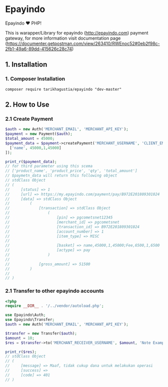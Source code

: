 Epayindo
===============


Epayindo :heart: PHP!

This is warapper/Library for epayindo (http://epayindo.com) payment gateway, for more information visit documentation page (https://documenter.getpostman.com/view/263410/RWEnoc52#0eb2f98c-2fb1-49a6-89dd-415626c28c74)

## 1. Installation

### 1. Composer Installation

```
composer require tarikhagustia/epayindo "dev-master"
```

## 2. How to Use

### 2.1 Create Payment

```php
$auth = new Auth('MERCHANT_EMAIL', 'MERCHANT_API_KEY');
$payment = new Payment($auth);
$total_amount = 45000;
$payment_data = $payment->createPayment('MERCHANT_USERNAME', 'CLIENT_EMAIL', $total_amount, [
  ['name', 45000,1,45000]
]);

print_r($payment_data);
// for third parameter using this scema
// ['product_name', 'product_price', 'qty', 'total_amount']
// $paymetn_data will return this following object
// stdClass Object
// (
//     [status] => 1
//     [url] => https://my.epayindo.com/payment/pay/B972E201809301024
//     [data] => stdClass Object
//         (
//             [transaction] => stdClass Object
//                 (
//                     [pin] => pgcometsnet12345
//                     [merchant_id] => pgcometsnet
//                     [transaction_id] => B972E201809301024
//                     [account_number] => 1
//                     [item_type] => MISC
//
//                     [basket] => name,45000,1,45000;Fee,6500,1,6500
//                     [actype] => pay
//                 )
//
//             [gross_amount] => 51500
//         )
//
// )
```

### 2.1 Transfer to other epayindo accounts

```php
<?php
require __DIR__ . '/../vendor/autoload.php';

use Epayindo\Auth;
use Epayindo\Transfer;
$auth = new Auth('MERCHANT_EMAIL', 'MERCHANT_API_KEY');

$transfer = new Transfer($auth);
$amount = 10;
$res = $transfer->to('MERCHANT_RECEIVER_USERNAME', $amount, 'Note Example')->send();

print_r($res);
// stdClass Object
// (
//     [message] => Maaf, tidak cukup dana untuk melakukan operasi
//     [success] =>
//     [code] => 401
// )
```
